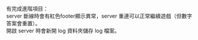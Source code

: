 有完成進階項目：     
server 斷線時會有紅色footer顯示異常，server 重連可以正常繼續遊戲（但數字答案會重置）。    
開啟 server 時會新開 log 資料夾儲存 log 檔案。     
